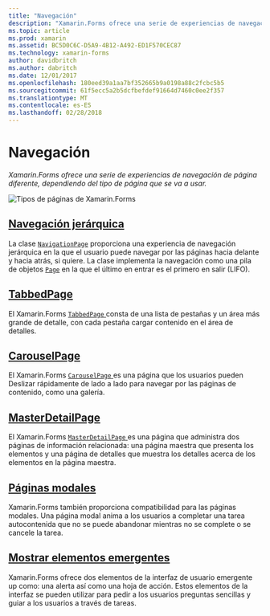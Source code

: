 ```yaml
---
title: "Navegación"
description: "Xamarin.Forms ofrece una serie de experiencias de navegación de página diferente, dependiendo del tipo de página que se va a usar."
ms.topic: article
ms.prod: xamarin
ms.assetid: BC5D0C6C-D5A9-4B12-A492-ED1F570CEC87
ms.technology: xamarin-forms
author: davidbritch
ms.author: dabritch
ms.date: 12/01/2017
ms.openlocfilehash: 180eed39a1aa7bf352665b9a0198a88c2fcbc5b5
ms.sourcegitcommit: 61f5ecc5a2b5dcfbefdef91664d7460c0ee2f357
ms.translationtype: MT
ms.contentlocale: es-ES
ms.lasthandoff: 02/28/2018
---
```

# <a name="navigation"></a>Navegación

_Xamarin.Forms ofrece una serie de experiencias de navegación de página diferente, dependiendo del tipo de página que se va a usar._

![](images/page-types.png "Tipos de páginas de Xamarin.Forms")

## <a name="hierarchical-navigationhierarchicalmd"></a>[Navegación jerárquica](hierarchical.md)

La clase [`NavigationPage`](https://developer.xamarin.com/api/type/Xamarin.Forms.NavigationPage/) proporciona una experiencia de navegación jerárquica en la que el usuario puede navegar por las páginas hacia delante y hacia atrás, si quiere. La clase implementa la navegación como una pila de objetos [`Page`](https://developer.xamarin.com/api/type/Xamarin.Forms.Page/) en la que el último en entrar es el primero en salir (LIFO).

## <a name="tabbedpagetabbed-pagemd"></a>[TabbedPage](tabbed-page.md)

El Xamarin.Forms [ `TabbedPage` ](https://developer.xamarin.com/api/type/Xamarin.Forms.TabbedPage/) consta de una lista de pestañas y un área más grande de detalle, con cada pestaña cargar contenido en el área de detalles.

## <a name="carouselpagecarousel-pagemd"></a>[CarouselPage](carousel-page.md)

El Xamarin.Forms [ `CarouselPage` ](https://developer.xamarin.com/api/type/Xamarin.Forms.CarouselPage/) es una página que los usuarios pueden Deslizar rápidamente de lado a lado para navegar por las páginas de contenido, como una galería.

## <a name="masterdetailpagemaster-detail-pagemd"></a>[MasterDetailPage](master-detail-page.md)

El Xamarin.Forms [ `MasterDetailPage` ](https://developer.xamarin.com/api/type/Xamarin.Forms.MasterDetailPage/) es una página que administra dos páginas de información relacionada: una página maestra que presenta los elementos y una página de detalles que muestra los detalles acerca de los elementos en la página maestra.

## <a name="modal-pagesmodalmd"></a>[Páginas modales](modal.md)

Xamarin.Forms también proporciona compatibilidad para las páginas modales. Una página modal anima a los usuarios a completar una tarea autocontenida que no se puede abandonar mientras no se complete o se cancele la tarea.

## <a name="displaying-pop-upspop-upsmd"></a>[Mostrar elementos emergentes](pop-ups.md)

Xamarin.Forms ofrece dos elementos de la interfaz de usuario emergente up como: una alerta así como una hoja de acción. Estos elementos de la interfaz se pueden utilizar para pedir a los usuarios preguntas sencillas y guiar a los usuarios a través de tareas.

